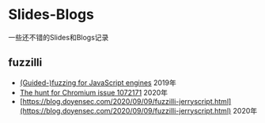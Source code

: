 # Slides-Blogs
一些还不错的Slides和Blogs记录

## fuzzilli

- [(Guided-)fuzzing for JavaScript engines](https://saelo.github.io/presentations/offensivecon_19_fuzzilli.pdf) 2019年
- [The hunt for Chromium issue 1072171](https://sensepost.com/blog/2020/the-hunt-for-chromium-issue-1072171/) 2020年
- [https://blog.doyensec.com/2020/09/09/fuzzilli-jerryscript.html](https://blog.doyensec.com/2020/09/09/fuzzilli-jerryscript.html) 2020年

